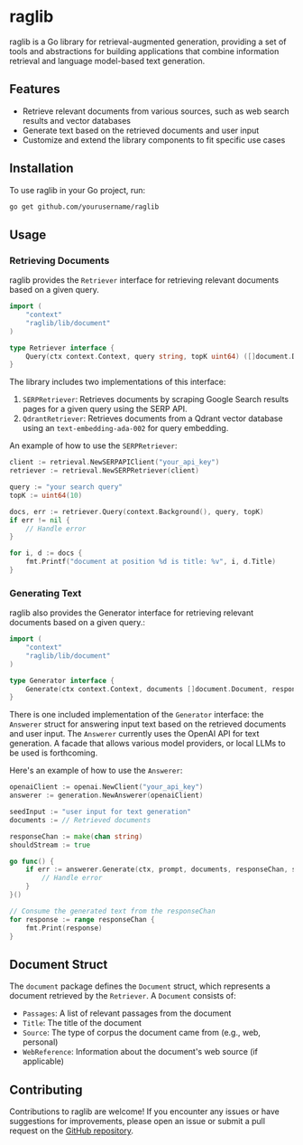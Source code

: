 # raglib

raglib is a Go library for retrieval-augmented generation, providing a set of tools and abstractions for building applications that combine information retrieval and language model-based text generation.

## Features

- Retrieve relevant documents from various sources, such as web search results and vector databases
- Generate text based on the retrieved documents and user input
- Customize and extend the library components to fit specific use cases

## Installation

To use raglib in your Go project, run:

```bash
go get github.com/yourusername/raglib
```

## Usage

### Retrieving Documents

raglib provides the `Retriever` interface for retrieving relevant documents based on a given query.

```go
import (
    "context"
    "raglib/lib/document"
)

type Retriever interface {
    Query(ctx context.Context, query string, topK uint64) ([]document.Document, error)
}
```

The library includes two implementations of this interface:

1. `SERPRetriever`: Retrieves documents by scraping Google Search results pages for a given query using the SERP API.
2. `QdrantRetriever`: Retrieves documents from a Qdrant vector database using an `text-embedding-ada-002` for query embedding.

An example of how to use the `SERPRetriever`:

```go
client := retrieval.NewSERPAPIClient("your_api_key")
retriever := retrieval.NewSERPRetriever(client)

query := "your search query"
topK := uint64(10)

docs, err := retriever.Query(context.Background(), query, topK)
if err != nil {
    // Handle error
}

for i, d := docs {
    fmt.Printf("document at position %d is title: %v", i, d.Title)
}
```

### Generating Text

raglib also provides the Generator interface for retrieving relevant documents based on a given query.:

```go
import (
	"context"
	"raglib/lib/document"
)

type Generator interface {
    Generate(ctx context.Context, documents []document.Document, responseChan chan<- string) error
}
```

There is one included implementation of the `Generator` interface: the `Answerer` struct for answering input text based on the retrieved documents and user input. The `Answerer` currently uses the OpenAI API for text generation. A facade that allows various model providers, or local LLMs to be used is forthcoming. 

Here's an example of how to use the `Answerer`:

```go
openaiClient := openai.NewClient("your_api_key")
answerer := generation.NewAnswerer(openaiClient)

seedInput := "user input for text generation"
documents := // Retrieved documents

responseChan := make(chan string)
shouldStream := true

go func() {
    if err := answerer.Generate(ctx, prompt, documents, responseChan, shouldStream); err != nil {
        // Handle error    
    }
}()

// Consume the generated text from the responseChan
for response := range responseChan {
    fmt.Print(response)
}
```

## Document Struct

The `document` package defines the `Document` struct, which represents a document retrieved by the `Retriever`. A `Document` consists of:

- `Passages`: A list of relevant passages from the document
- `Title`: The title of the document
- `Source`: The type of corpus the document came from (e.g., web, personal)
- `WebReference`: Information about the document's web source (if applicable)

## Contributing

Contributions to raglib are welcome! If you encounter any issues or have suggestions for improvements, please open an issue or submit a pull request on the [GitHub repository](https://github.com/yourusername/raglib).